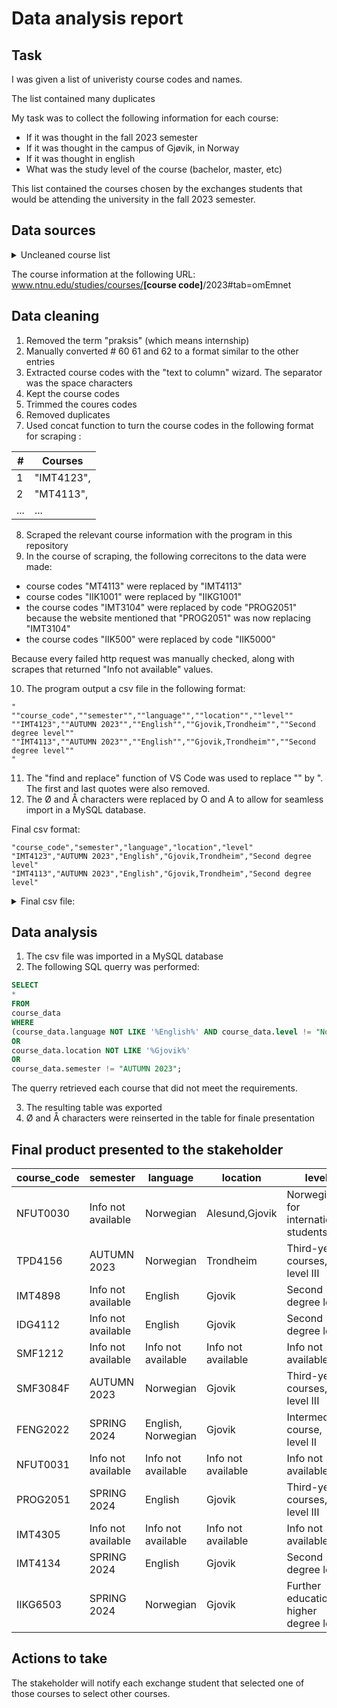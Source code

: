 # Data analysis report
## Task
I was given a list of univeristy course codes and names. 

The list contained many duplicates

My task was to collect the following information for each course:
- If it was thought in the fall 2023 semester
- If it was thought in the campus of Gjøvik, in Norway
- If it was thought in english
- What was the study level of the course (bachelor, master, etc)

This list contained the courses chosen by the exchanges students that would be attending the university in the fall 2023 semester.

## Data sources

<details>
  <summary>Uncleaned course list</summary>

|#| Courses |
|--| ------ |
| 1 | IMT4123 - System Security |
| 2 | MT4113 - Introduction to Cyber and Information Security Technology |
| 3 | IMT4114 - Introduction to Digital Forensics |
| 4 | IMT4887 - Specialisation in Web Technology |
| 5 | NFUT0030 - Norwegian for foreigners, online short course |
| 6 | TØL4018 – Renewable Energy Technology  |
| 7 | TØL4023 – Energy system analysis project course |
| 8 | TØL4012 – Sustainability Assessment    |
| 9 | TØL4014 – Sustainable Manufacturing Systems |
| 10 | IDG2003 - Back-end web development |
| 11 | IMT4889 - Specialisation in Decentralised Technologies |
| 12 | PROG2007 - Mobile Programming |
| 13 | TTM4165 - Digital Economics |
| 14 | IMT4887 - Specialisation in Web Technology |
| 15 | IIKG2001 - Software Security |
| 16 | IIKG3005 - Infrastructure as Code |
| 17 | TPD4156 Design 7- Service Design |
| 18 | IMT4312 Quantitative Methods and Use of Eyetrackers |
| 19 | IMT4316 Information Architecture |
| 20 | IMT4316 Information Architecture |
| 21 | IMT4898 Specialisation in Interaction Design |
| 22 | IMT4309 Usability and Human Factors in Interaction Design  |
| 23 | IDG4112 Research by Design and Tangible Interaction |
| 24 | TPD4156 Design 7 - Service Design |
| 25 | IMT4392 - Deep Learning for Visual Computing |
| 26 | IDIG4002 - Computer Graphics Fundamentals and Applications |
| 27 | PROG2002 - Graphics Programming |
| 28 | IMT4895 - Specialisation in Colour Imaging |
| 29 | IMT4304 : Cross-media Color Reproduction |
| 30 | IMT4884 : Colour management  |
| 31 | SMF1212 : Project management |
| 32 | SMF3084F : Organizational Behavior |
| 33 | NFUT0030 : Norwegian for foreigners, online short course |
| 34 | IMT3603 - Game Programming |
| 35 | PROG2002 - Graphics  Programming |
| 36 | IIK3100 - Ethical Hacking and Penetration Testing |
| 37 | NFUT0060 - Norwegian for foreigners, short course |
| 38 | IMT3603 - Game Programming |
| 39 | PROG2007 - Mobile Programming |
| 40 | PROG2053 - Web Technologies |
| 41 | NFUT0030 - Norwegian for foreigners, online short course |
| 42 | IDIG4002 - Computer Graphics Fundamentals and Applications  |
| 43 | IMT3603 - Game Programming |
| 44 | PROG2002 - Graphics Programming |
| 45 | NFUT0030 - Norwegian for foreigners, online short course |
| 46 | FENG2020 - Energy system analysis |
| 47 | FENG2022 - Bioenergy |
| 48 | TEK2002 - EcoDesign |
| 49 | TØL4018 - Renewable Energy Technology |
| 50 | TØL4015 - Project work |
| 51 | TØL4082 - Project Work for Exchange Students |
| 52 | PROG2007 Mobile Programming |
| 53 | IMT4316 Information Architecture |
| 54 | IDG2012 Web Accessibility, Usability and Ethics |
| 55 | PROG2053 Web Technologies |
| 56 | IDG2009 - Communication |
| 57 | IDG1006 - Physical Prototyping |
| 58 | IDG1362 - Introduction to User-Centered Design |
| 59 | IDG1100 - Web Fundamentals |
| 60 | Intrusion Detection in Physical and Virtual Networks (IMT4204) |
| 61 | Advanced Ethical Hacking - Information Security, Specialization Course (TTM4536) |
| 62 | Norwegian for foreigners, online short course - Campus Ålesund og Campus Gjøvik (NFUT0031) |
| 63 | IMT4392 Deep Learning for Visual Computing |
| 64 | IDIG4002 Computer Graphics Fundamentals and Applications |
| 65 | IDIG4321 Introduction to Color Image Processing |
| 66 | IMT4884 Advanced Colour Management |
| 67 | IIK3100 – Ethical Hacking and Penetration Testing |
| 68 | IIK1001 – Cyber security and computer networks  |
| 69 | PROG2053 – WWW technologies  |
| 70 | IMT3104 – Artificial Intelligence  |
| 71 | IIKG2001 - Software Security |
| 72 | NFUT0030 – Norwegian for foreigners |
| 73 | TPD4156 Design 7- Service Design |
| 74 | IMT4312 Quantitative Methods and Use of Eyetrackers |
| 75 | IMT4316 Information Architecture |
| 76 | TPD4156 Design 7- Service Design |
| 77 | IMT4312 Quantitative Methods and Use of Eyetrackers |
| 78 | IMT4316 Information Architecture |
| 79 | IMT4304 : Cross-Media Color Reproduction |
| 80 | SMF1200 : Introduction to Logistics Management |
| 81 | TØL4014 : Sustainable Manufacturing Systems |
| 82 | NFUT0031 : Norwegian for foreigners, online short course - Campus Ålesund og Campus Gjøvik |
| 83 | PROG2007 - Mobile Programming |
| 84 | IMT3603 - Game Programming |
| 85 | IIK3100 - Ethical Hacking and Penetration Testing |
| 86 | Praksis |
| 87 | IIKG1001 - Cybersecurity and computer networks |
| 88 | IDG2004 - Information Structures and Database Systems  |
| 89 | PROG2007 - Mobile Programming |
| 90 | IIK3100 - Ethical Hacking and Penetration Testing |
| 91 | NFUT0030 - Norwegian for foreigners, online short course |
| 92 | IMT4204 - Intrusion Detection in Physical and Virtual Networks |
| 93 | IIKG2001 - Software Security |
| 94 | IMT4123 - System Security |
| 95 | TTM4536 - Advanced Ethical Hacking  - Information Security, Specialization Course |
| 96 | IIKG3005 - Infrastructure as Code |
| 97 | IMT4113 - Introduction to Cyber and Information Security Technology |
| 98 | IMT4203 - Critical Infrastructure Security |
| 99 | IMT4115 - Introduction to Information Security Management |
| 100 | TPD4156 Design 7- Service Design |
| 101 | IMT4312 Quantitative Methods and Use of Eyetrackers |
| 102 | IMT4316 Information Architecture |
| 103 | IMT4392 Deep Learning for visual computing |
| 104 | IDIG4002 Computer Graphics Fundamentals and Applications |
| 105 | IMT4305 Image Processing and Analysis |
| 106 | IMT4895 Specialising in Colour Imaging |
| 107 | IMT4392 - Deep Learning for Visual Computing |
| 108 | IDIG4002 - Computer Graphics Fundamentals and Applications |
| 109 | IMT4895 - Specialisation in Colour Imaging |
| 110 | PROG2002 - Graphics Programming |
| 111 | PROG2007 - Mobile Programming |
| 112 | IMT3603 - Game Programming |
| 113 | IMT4134 - Specialisation in Software Engingeering |
| 114 | IMT4887 - Specialisation in Web Technology |
| 115 | TPD4156 Design 7- Service Design |
| 116 | IMT4312 Quantitative Methods and Use of Eyetrackers |
| 117 | IMT4316 Information Architecture |
| 118 | IDG1362 - Introduction to User-Centered Design |
| 119 | IDG1292 - Web Coding |
| 120 | IDG2012 - Web Accessibility, Usability and Ethics |
| 121 | IDIG4002 - Computer Graphics Fundamentals and Applications |
| 122 | IMT4884 Advanced Colour Management |
| 123 | IMT4890: Specialisation in Video Processing  |
| 124 | IMT4135: Introduction to Research on Colour and Visual Computing  |
| 125 | IMT4217 - Introduction to Data Privacy |
| 126 | IMT4114 - Introduction to Digital Forensics |
| 127 | IIK500 - Digital Law and Business |
| 128 | IIKG6503 - Introduction to Information Security Management |
| 129 | IMT4114 - Introduction to Digital Forensics |
| 130 | IMT4204 Intrusion Detection in Physical and Virtual Networks |
| 131 | IIKG2001 - Software Security |
| 132 | NFUT0031 - Norwegian for foreigners, online short course |
| 133 | TØL4018 – Renewable Energy Technology  |
| 134 | TØL4023 – Energy system analysis project course |
| 135 | TØL4012 – Sustainability Assessment    |
| 136 | TØL4014 – Sustainable Manufacturing Systems |
| 137 | PROG2002 - Graphics Programming |
| 138 | IMT3603 - Game Programming |
| 139 | IDG1362 - Introduction to User-Centered Design |
| 140 | NFUT0030 - Norwegian for foreigners, online short course |
  
</details>

The course information at the following URL:
www.ntnu.edu/studies/courses/<strong>[course code]</strong>/2023#tab=omEmnet</div>

## Data cleaning
1. Removed the term "praksis" (which means internship)
2. Manually converted # 60 61 and 62 to a format similar to the other entries
3. Extracted course codes with the "text to column" wizard. The separator was the space characters
4. Kept the course codes
5. Trimmed the coures codes
6. Removed duplicates
7. Used concat function to turn the course codes in the following format for scraping :

  |#| Courses |
  |--| ------ |
  | 1 | "IMT4123", |
  | 2 | "MT4113",|
  | ... | ... |
  
8. Scraped the relevant course information with the program in this repository
9. In the course of scraping, the following correcitons to the data were made: 

- course codes "MT4113" were replaced by "IMT4113"
- course codes "IIK1001" were replaced by "IIKG1001"
- the course codes "IMT3104" were replaced by code "PROG2051" because the website mentioned that "PROG2051" was now replacing "IMT3104"
- the course codes "IIK500" were replaced by code "IIK5000"

Because every failed http request was manually checked, along with scrapes that returned "Info not available" values.

10. The program output a csv file in the following format: 

```
"
""course_code",""semester"",""language"",""location"",""level""
""IMT4123",""AUTUMN 2023"",""English"",""Gjovik,Trondheim"",""Second degree level""
""IMT4113",""AUTUMN 2023"",""English"",""Gjovik,Trondheim"",""Second degree level""
"
```
11. The "find and replace" function of VS Code was used to replace "" by ". The first and last quotes were also removed.
12. The Ø and Å characters were replaced by O and A to allow for seamless import in a MySQL database. 

Final csv format: 

```
"course_code","semester","language","location","level"
"IMT4123","AUTUMN 2023","English","Gjovik,Trondheim","Second degree level"
"IMT4113","AUTUMN 2023","English","Gjovik,Trondheim","Second degree level"
```

<details>
  <summary>Final csv file:</summary>
  
```
"course_code","semester","language","location","level"
"IMT4123","AUTUMN 2023","English","Gjovik,Trondheim","Second degree level"
"IMT4113","AUTUMN 2023","English","Gjovik,Trondheim","Second degree level"
"IMT4114","AUTUMN 2023","English","Gjovik","Second degree level"
"IMT4887","AUTUMN 2023","English","Gjovik","Second degree level"
"NFUT0030","Info not available","Norwegian","Alesund,Gjovik","Norwegian for international students"
"TOL4018","AUTUMN 2023","English","Gjovik","Second degree level"
"TOL4023","AUTUMN 2023","English","Gjovik","Second degree level"
"TOL4012","AUTUMN 2023","English","Gjovik","Second degree level"
"TOL4014","AUTUMN 2023","English","Gjovik","Second degree level"
"IDG2003","AUTUMN 2023","English","Gjovik","Intermediate course, level II"
"IMT4889","AUTUMN 2023","English","Gjovik","Second degree level"
"PROG2007","AUTUMN 2023","English","Gjovik","Intermediate course, level II"
"TTM4165","AUTUMN 2023","English","Alesund,Gjovik","Second degree level"
"IIKG2001","AUTUMN 2023","English","Gjovik","Third-year courses, level III"
"IIKG3005","AUTUMN 2023","English","Gjovik,Trondheim","Third-year courses, level III"
"TPD4156","AUTUMN 2023","Norwegian","Trondheim","Third-year courses, level III"
"IMT4312","AUTUMN 2023","English","Gjovik","Second degree level"
"IMT4316","AUTUMN 2023","English","Gjovik","Second degree level"
"IMT4898","Info not available","English","Gjovik","Second degree level"
"IMT4309","AUTUMN 2023","English","Gjovik","Second degree level"
"IDG4112","Info not available","English","Gjovik","Second degree level"
"IMT4392","AUTUMN 2023","English","Gjovik","Second degree level"
"IDIG4002","AUTUMN 2023","English","Gjovik","Second degree level"
"PROG2002","AUTUMN 2023","English","Gjovik","Third-year courses, level III"
"IMT4895","AUTUMN 2023","English","Gjovik","Second degree level"
"IMT4304","AUTUMN 2023","English","Gjovik","Second degree level"
"IMT4884","AUTUMN 2023","English","Gjovik","Second degree level"
"SMF1212","Info not available","Info not available","Info not available","Info not available"
"SMF3084F","AUTUMN 2023","Norwegian","Gjovik","Third-year courses, level III"
"IMT3603","AUTUMN 2023","English","Gjovik","Third-year courses, level III"
"IIK3100","AUTUMN 2023","English","Gjovik,Trondheim","Third-year courses, level III"
"NFUT0060","AUTUMN 2023","Norwegian","Trondheim,Gjovik","Norwegian for international students"
"PROG2053","AUTUMN 2023","English","Gjovik","Intermediate course, level II"
"FENG2020","AUTUMN 2023","English, Norwegian","Gjovik","Intermediate course, level II"
"FENG2022","SPRING 2024","English, Norwegian","Gjovik","Intermediate course, level II"
"TEK2002","AUTUMN 2023","English","Gjovik","Intermediate course, level II"
"TOL4015","AUTUMN 2023","English","Gjovik","Second degree level"
"TOL4082","AUTUMN 2023","English","Gjovik","Second degree level"
"IDG2012","AUTUMN 2023","English","Gjovik","Intermediate course, level II"
"IDG2009","AUTUMN 2023","English","Gjovik","Intermediate course, level II"
"IDG1006","AUTUMN 2023","English, Norwegian","Gjovik","Foundation courses, level I"
"IDG1362","AUTUMN 2023","English","Gjovik,Trondheim","Foundation courses, level I"
"IDG1100","AUTUMN 2023","English","Gjovik","Foundation courses, level I"
"IMT4204","AUTUMN 2023","English","Gjovik,Trondheim","Second degree level"
"TTM4536","AUTUMN 2023","English","Gjovik,Trondheim","Second degree level"
"NFUT0031","Info not available","Info not available","Info not available","Info not available"
"IDIG4321","AUTUMN 2023","English","Gjovik","Second degree level"
"PROG2051","SPRING 2024","English","Gjovik","Third-year courses, level III"
"SMF1200","AUTUMN 2023","English, Norwegian","Gjovik","Foundation courses, level I"
"IIKG1001","AUTUMN 2023","English","Gjovik","Foundation courses, level I"
"IDG2004","AUTUMN 2023","English","Gjovik","Intermediate course, level II"
"IMT4203","AUTUMN 2023","English","Gjovik,Trondheim","Second degree level"
"IMT4115","AUTUMN 2023","English","Gjovik,Trondheim","Second degree level"
"IMT4305","Info not available","Info not available","Info not available","Info not available"
"IMT4134","SPRING 2024","English","Gjovik","Second degree level"
"IDG1292","AUTUMN 2023","English","Gjovik","Foundation courses, level I"
"IMT4890","AUTUMN 2023","English","Gjovik","Second degree level"
"IMT4135","AUTUMN 2023","English","Gjovik","Second degree level"
"IMT4217","AUTUMN 2023","English","Gjovik,Trondheim","Second degree level"
"IIK5000","AUTUMN 2023","English, Norwegian","Gjovik,Trondheim","Second degree level"
"IIKG6503","SPRING 2024","Norwegian","Gjovik","Further education, higher degree level"
```
  
</details>

## Data analysis

1. The csv file was imported in a MySQL database
2. The following SQL querry was performed: 

```sql
SELECT 
*
FROM 
course_data
WHERE 
(course_data.language NOT LIKE '%English%' AND course_data.level != "Norwegian for international students")
OR
course_data.location NOT LIKE '%Gjovik%'
OR
course_data.semester != "AUTUMN 2023";
```
The querry retrieved each course that did not meet the requirements.

3. The resulting table was exported
4. Ø and Å characters were reinserted in the table for finale presentation

## Final product presented to the stakeholder

| course_code | semester | language | location | level |
| ----- | ----- | ----- | ----- | ----- |
| NFUT0030 | Info not available | Norwegian | Alesund,Gjovik | Norwegian for international students |
| TPD4156 | AUTUMN 2023 | Norwegian | Trondheim | Third-year courses, level III |
| IMT4898 | Info not available | English | Gjovik | Second degree level |
| IDG4112 | Info not available | English | Gjovik | Second degree level |
| SMF1212 | Info not available | Info not available | Info not available | Info not available |
| SMF3084F | AUTUMN 2023 | Norwegian | Gjovik | Third-year courses, level III |
| FENG2022 | SPRING 2024 | English, Norwegian | Gjovik | Intermediate course, level II |
| NFUT0031 | Info not available | Info not available | Info not available | Info not available |
| PROG2051 | SPRING 2024 | English | Gjovik | Third-year courses, level III |
| IMT4305 | Info not available | Info not available | Info not available | Info not available |
| IMT4134 | SPRING 2024 | English | Gjovik | Second degree level |
| IIKG6503 | SPRING 2024 | Norwegian | Gjovik | Further education, higher degree level |

## Actions to take

The stakeholder will notify each exchange student that selected one of those courses to select other courses.
